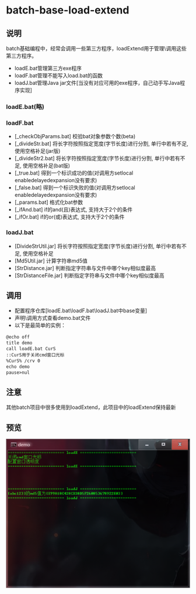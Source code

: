 # batch-base-load-extend


## 说明
batch基础编程中，经常会调用一些第三方程序，loadExtend用于管理\调用这些第三方程序。
* loadE.bat管理第三方exe程序
* loadF.bat管理不能写入load.bat的函数
* loadJ.bat管理Java jar文件[当没有对应可用的exe程序，自己动手写Java程序实现]



### loadE.bat(略)
### loadF.bat
* [_checkObjParams.bat] 校验bat对象参数个数(beta)
* [_divideStr.bat] 将长字符按照指定宽度(字节长度)进行分割, 单行中若有不足, 使用空格补足(jar版)
* [_divideStr2.bat] 将长字符按照指定宽度(字节长度)进行分割, 单行中若有不足, 使用空格补足(bat版)
* [_true.bat] 得到一个标识成功的值(对调用方setlocal enabledelayedexpansion没有要求)
* [_false.bat] 得到一个标识失败的值(对调用方setlocal enabledelayedexpansion没有要求)
* [_params.bat] 格式化bat参数
* [_ifAnd.bat] if的and(且)表达式, 支持大于2个的条件
* [_ifOr.bat] if的or(或)表达式, 支持大于2个的条件


### loadJ.bat
* [DivideStrUtil.jar] 将长字符按照指定宽度(字节长度)进行分割, 单行中若有不足, 使用空格补足
* [Md5Util.jar] 计算字符串md5值
* [StrDistance.jar] 判断指定字符串与文件中哪个key相似度最高
* [StrDistanceFile.jar] 判断指定字符串与文件中哪个key相似度最高




## 调用
* 配置程序仓库[loadE.bat\loadF.bat\loadJ.bat中base变量]
* 声明\调用方式查看demo.bat文件
* 以下是最简单的实例：
```batch
@echo off
title demo
call loadE.bat CurS
::CurS用于关闭cmd窗口光标
%CurS% /crv 0
echo demo
pause>nul
```


## 注意
其他batch项目中很多使用到loadExtend，此项目中的loadExtend保持最新


## 预览
<div align=center><img src="https://github.com/bjc5233/batch-base-load-extend/raw/master/resources/demo.png"/></div>
